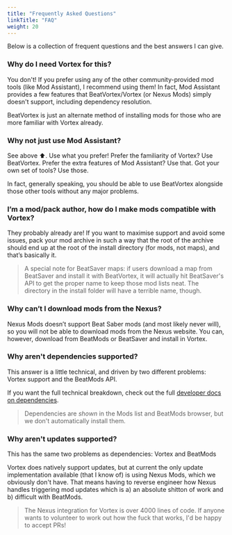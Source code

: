```yaml
---
title: "Frequently Asked Questions"
linkTitle: "FAQ"
weight: 20
---
```


Below is a collection of frequent questions and the best answers I can give.

### Why do I need Vortex for this?

You don't! If you prefer using any of the other community-provided mod tools (like Mod Assistant), I recommend using them! In fact, Mod Assistant provides a few features that BeatVortex/Vortex (or Nexus Mods) simply doesn't support, including dependency resolution.

BeatVortex is just an alternate method of installing mods for those who are more familiar with Vortex already.

### Why not just use Mod Assistant?

See above ⬆. Use what you prefer! Prefer the familiarity of Vortex? Use BeatVortex. Prefer the extra features of Mod Assistant? Use that. Got your own set of tools? Use those.

In fact, generally speaking, you should be able to use BeatVortex alongside those other tools without any major problems.

### I’m a mod/pack author, how do I make mods compatible with Vortex?

They probably already are! If you want to maximise support and avoid some issues, pack your mod archive in such a way that the root of the archive should end up at the root of the install directory (for mods, not maps), and that’s basically it.

> A special note for BeatSaver maps: if users download a map from BeatSaver and install it with BeatVortex, it will actually hit BeatSaver's API to get the proper name to keep those mod lists neat. The directory in the install folder will have a terrible name, though.

### Why can’t I download mods from the Nexus?

Nexus Mods doesn’t support Beat Saber mods (and most likely never will), so you will not be able to download mods from the Nexus website. You can, however, download from BeatMods or BeatSaver and install in Vortex.

### Why aren't dependencies supported?

This answer is a little technical, and driven by two different problems: Vortex support and the BeatMods API.

If you want the full technical breakdown, check out the full [developer docs on dependencies](/docs/developer/dependencies/).

> Dependencies are *shown* in the Mods list and BeatMods browser, but we don't automatically install them.

### Why aren't updates supported?

This has the same two problems as dependencies: Vortex and BeatMods

Vortex does natively support updates, but at current the only update implementation available (that I know of) is using Nexus Mods, which we obviously don't have. That means having to reverse engineer how Nexus handles triggering mod updates which is a) an absolute shitton of work and b) difficult with BeatMods.

> The Nexus integration for Vortex is over 4000 lines of code. If anyone wants to volunteer to work out how the fuck that works, I'd be happy to accept PRs!